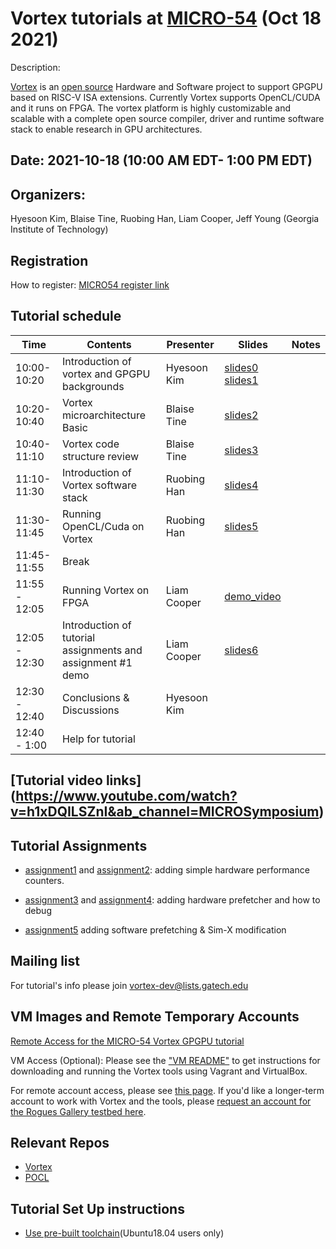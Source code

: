# Vortex tutorials at [MICRO-54](https://www.microarch.org/micro54/index.php)  (Oct 18 2021) 

Description:

[Vortex](http://vortex.cc.gatech.edu/)  is an [open source](https://github.com/vortexgpgpu/) Hardware and Software project to support GPGPU based on RISC-V ISA extensions. Currently Vortex supports OpenCL/CUDA and it runs on FPGA. The vortex platform is highly customizable and scalable with a complete open source compiler, driver and runtime software stack to enable research in GPU architectures. 


## Date: 2021-10-18 (10:00 AM EDT- 1:00 PM EDT)

## Organizers:

Hyesoon Kim,  Blaise Tine, Ruobing Han, Liam Cooper, Jeff Young (Georgia Institute of Technology) 

## Registration 

How to register: [MICRO54 register link](https://whova.com/portal/registration/miism_202110/) 



## Tutorial schedule

|  Time | Contents  | Presenter   | Slides  | Notes  |
|---|---|---|---|---|
| 10:00-10:20 |   Introduction of vortex and GPGPU backgrounds |Hyesoon Kim  | [slides0](Slides/0.tutorial_introduction.pptx) [slides1](Slides/1.gpu_arch.pptx)  |   |
| 10:20-10:40  |  Vortex microarchitecture Basic   |  Blaise Tine | [slides2](Slides/2.vortex_microarchitecture.pptx)  |   |
| 10:40-11:10  |  Vortex code structure review   |    Blaise Tine  | [slides3](Slides/3.code_structure.pptx)  |   |
| 11:10-11:30  |  Introduction of Vortex software stack | Ruobing Han | [slides4](Slides/4.vortex_software_stack.pptx) |  | 
| 11:30-11:45  |  Running OpenCL/Cuda on Vortex | Ruobing Han |[slides5](Slides/5.vortex_opencl_cuda_support.pptx)   |  | 
| 11:45-11:55 | Break   |  |  | 
|11:55 - 12:05 | Running Vortex on FPGA | Liam Cooper | [demo_video](Slides/vortex_fpga_demo.mp4) | |
|12:05 - 12:30 | Introduction of tutorial assignments and assignment #1 demo | Liam Cooper |[slides6](6.vortex_hands_on.pptx) | | 
|12:30 - 12:40 | Conclusions & Discussions |  Hyesoon Kim |  | 
|12:40 - 1:00 |  Help for tutorial  | | | | 

## [Tutorial video links] (https://www.youtube.com/watch?v=h1xDQILSZnI&ab_channel=MICROSymposium) 
## Tutorial Assignments 

* [assignment1](Exercises/assignment1.md) and [assignment2](Exercises/assignment2.md): adding simple hardware performance counters. 

* [assignment3](Exercises/assignment3.md) and [assignment4](Exercises/assignment4.md): adding hardware prefetcher and how to debug 
* [assignment5](Exercises/assignment5.md) adding software prefetching & Sim-X modification 


## Mailing list 
For tutorial's info please join vortex-dev@lists.gatech.edu 

## VM Images and Remote Temporary Accounts

[Remote Access for the MICRO-54 Vortex GPGPU tutorial](https://github.com/gt-crnch-rg/vortex_tutorials/blob/main/Remote%20Access%20for%20the%20MICRO-54%20Vortex%20GPGPU%20tutorial.md)

VM Access (Optional): Please see the ["VM README"](VM_Imgs/VM_README.md) to get instructions for downloading and running the Vortex tools using Vagrant and VirtualBox. 

For remote account access, please see [this page](Remote%20Access%20for%20the%20MICRO-54%20Vortex%20GPGPU%20tutorial.md). If you'd like a longer-term account to work with Vortex and the tools, please [request an account for the Rogues Gallery testbed here](https://crnch-rg.cc.gatech.edu/request-access/).

## Relevant Repos 

* [Vortex](https://github.com/vortexgpgpu/vortex) 
* [POCL](http://portablecl.org) 

## Tutorial Set Up instructions 
* [Use pre-built toolchain](https://github.com/vortexgpgpu/vortex/blob/master/doc/execute_opencl_on_vortex.md)(Ubuntu18.04 users only)
